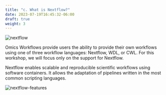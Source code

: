 ```yaml
---
title: "c. What is Nextflow?"
date: 2023-07-19T16:45:32-06:00
draft: true
weight: 3
---
```


![nextflow](/images/nextflow.png)

Omics Workflows provide users the ability to provide their own workflows using one of three workflow languages: Nextflow, WDL, or CWL. For this workshop, we will focus only on the support for Nextflow.

Nextflow enables scalable and reproducible scientific workflows using software containers. It allows the adaptation of pipelines written in the most common scripting languages.

![nextflow-features](images/nextflow-features.png)